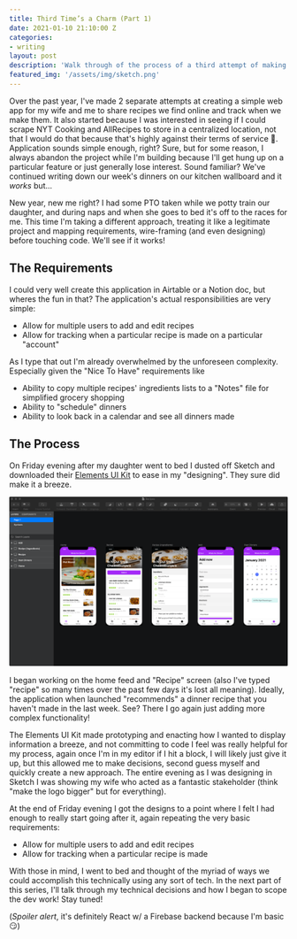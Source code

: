 ```yaml
---
title: Third Time’s a Charm (Part 1)
date: 2021-01-10 21:10:00 Z
categories:
- writing
layout: post
description: 'Walk through of the process of a third attempt of making a simple web application. Will this one stick?'
featured_img: '/assets/img/sketch.png'
---
```


Over the past year, I've made 2 separate attempts at creating a simple web app for my wife and me to share recipes we find online and track when we make them. It also started because I was interested in seeing if I could scrape NYT Cooking and AllRecipes to store in a centralized location, not that I would do that because that's highly against their terms of service 🤫. Application sounds simple enough, right? Sure, but for some reason, I always abandon the project while I'm building because I'll get hung up on a particular feature or just generally lose interest. Sound familiar? We've continued writing down our week's dinners on our kitchen wallboard and it *works* but...

New year, new me right? I had some PTO taken while we potty train our daughter, and during naps and when she goes to bed it's off to the races for me. This time I'm taking a different approach, treating it like a legitimate project and mapping requirements, wire-framing (and even designing) before touching code. We'll see if it works!

## The Requirements

I could very well create this application in Airtable or a Notion doc, but wheres the fun in that? The application's actual responsibilities are very simple:

* Allow for multiple users to add and edit recipes
* Allow for tracking when a particular recipe is made on a particular "account"

As I type that out I'm already overwhelmed by the unforeseen complexity. Especially given the "Nice To Have" requirements like

* Ability to copy multiple recipes' ingredients lists to a "Notes" file for simplified grocery shopping
* Ability to "schedule" dinners
* Ability to look back in a calendar and see all dinners made

## The Process

On Friday evening after my daughter went to bed I dusted off Sketch and downloaded their [Elements UI Kit](https://www.sketch.com/elements) to ease in my "designing". They sure did make it a breeze.

![screenshot of sketch](/assets/img/sketch.png)

I began working on the home feed and "Recipe" screen (also I've typed "recipe" so many times over the past few days it's lost all meaning). Ideally, the application when launched "recommends" a dinner recipe that you haven't made in the last week. See? There I go again just adding more complex functionality!

The Elements UI Kit made prototyping and enacting how I wanted to display information a breeze, and not committing to code I feel was really helpful for my process, again once I'm in my editor if I hit a block, I will likely just give it up, but this allowed me to make decisions, second guess myself and quickly create a new approach. The entire evening as I was designing in Sketch I was showing my wife who acted as a fantastic stakeholder (think "make the logo bigger" but for everything).

At the end of Friday evening I got the designs to a point where I felt I had enough to really start going after it, again repeating the very basic requirements:

* Allow for multiple users to add and edit recipes
* Allow for tracking when a particular recipe is made

With those in mind, I went to bed and thought of the myriad of ways we could accomplish this technically using any sort of tech. In the next part of this series, I'll talk through my technical decisions and how I began to scope the dev work! Stay tuned!

(_Spoiler alert_, it's definitely React w/ a Firebase backend because I'm basic 😏)
